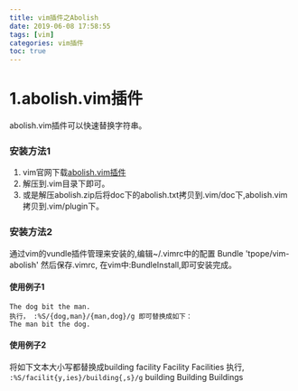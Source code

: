 ```yaml
---
title: vim插件之Abolish
date: 2019-06-08 17:58:55
tags: [vim]
categories: vim插件
toc: true
---
```


# 1.abolish.vim插件
abolish.vim插件可以快速替换字符串。
### 安装方法1
1) vim官网下载[abolish.vim插件](https://www.vim.org/scripts/script.php?script_id=1545)
2) 解压到.vim目录下即可。
3) 或是解压abolish.zip后将doc下的abolish.txt拷贝到.vim/doc下,abolish.vim拷贝到.vim/plugin下。

### 安装方法2
通过vim的vundle插件管理来安装的,编辑~/.vimrc中的配置
Bundle 'tpope/vim-abolish'
然后保存.vimrc, 在vim中:BundleInstall,即可安装完成。
<!-- more -->
#### 使用例子1
```
The dog bit the man.
执行， :%S/{dog,man}/{man,dog}/g 即可替换成如下：
The man bit the dog.
```
#### 使用例子2
将如下文本大小写都替换成building
facility
Facility
Facilities
执行, `:%S/facilit{y,ies}/building{,s}/g`
building
Building
Buildings